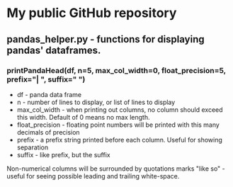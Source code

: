 # My public GitHub repository

## pandas_helper.py - functions for displaying pandas' dataframes.
### printPandaHead(df, n=5, max_col_width=0, float_precision=5, prefix="| ", suffix=" ")
* df - panda data frame
* n - number of lines to display, or list of lines to display
* max_col_width - when printing out columns, no column should exceed this width. Default of 0 means no max length.
* float_precision - floating point numbers will be printed with this many decimals of precision
* prefix - a prefix string printed before each column. Useful for showing separation
* suffix - like prefix, but the suffix 

Non-numerical columns will be surrounded by quotations marks "like so" - useful for seeing possible leading and trailing white-space.
